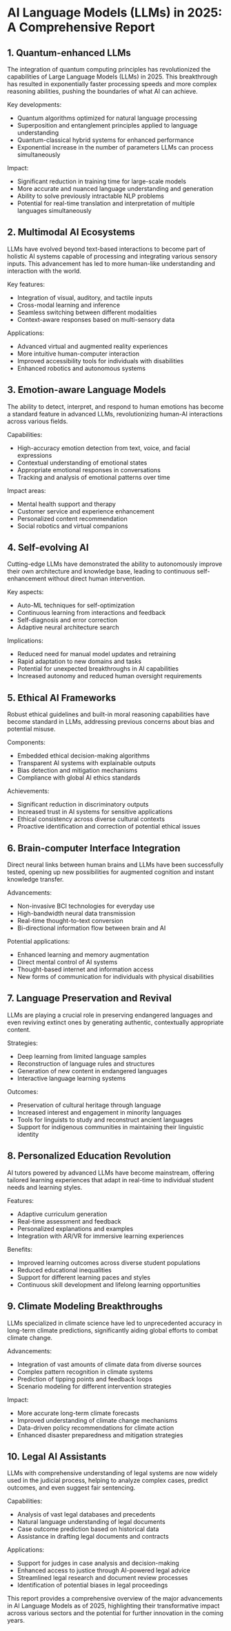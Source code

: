 # AI Language Models (LLMs) in 2025: A Comprehensive Report

## 1. Quantum-enhanced LLMs

The integration of quantum computing principles has revolutionized the capabilities of Large Language Models (LLMs) in 2025. This breakthrough has resulted in exponentially faster processing speeds and more complex reasoning abilities, pushing the boundaries of what AI can achieve.

Key developments:
- Quantum algorithms optimized for natural language processing
- Superposition and entanglement principles applied to language understanding
- Quantum-classical hybrid systems for enhanced performance
- Exponential increase in the number of parameters LLMs can process simultaneously

Impact:
- Significant reduction in training time for large-scale models
- More accurate and nuanced language understanding and generation
- Ability to solve previously intractable NLP problems
- Potential for real-time translation and interpretation of multiple languages simultaneously

## 2. Multimodal AI Ecosystems

LLMs have evolved beyond text-based interactions to become part of holistic AI systems capable of processing and integrating various sensory inputs. This advancement has led to more human-like understanding and interaction with the world.

Key features:
- Integration of visual, auditory, and tactile inputs
- Cross-modal learning and inference
- Seamless switching between different modalities
- Context-aware responses based on multi-sensory data

Applications:
- Advanced virtual and augmented reality experiences
- More intuitive human-computer interaction
- Improved accessibility tools for individuals with disabilities
- Enhanced robotics and autonomous systems

## 3. Emotion-aware Language Models

The ability to detect, interpret, and respond to human emotions has become a standard feature in advanced LLMs, revolutionizing human-AI interactions across various fields.

Capabilities:
- High-accuracy emotion detection from text, voice, and facial expressions
- Contextual understanding of emotional states
- Appropriate emotional responses in conversations
- Tracking and analysis of emotional patterns over time

Impact areas:
- Mental health support and therapy
- Customer service and experience enhancement
- Personalized content recommendation
- Social robotics and virtual companions

## 4. Self-evolving AI

Cutting-edge LLMs have demonstrated the ability to autonomously improve their own architecture and knowledge base, leading to continuous self-enhancement without direct human intervention.

Key aspects:
- Auto-ML techniques for self-optimization
- Continuous learning from interactions and feedback
- Self-diagnosis and error correction
- Adaptive neural architecture search

Implications:
- Reduced need for manual model updates and retraining
- Rapid adaptation to new domains and tasks
- Potential for unexpected breakthroughs in AI capabilities
- Increased autonomy and reduced human oversight requirements

## 5. Ethical AI Frameworks

Robust ethical guidelines and built-in moral reasoning capabilities have become standard in LLMs, addressing previous concerns about bias and potential misuse.

Components:
- Embedded ethical decision-making algorithms
- Transparent AI systems with explainable outputs
- Bias detection and mitigation mechanisms
- Compliance with global AI ethics standards

Achievements:
- Significant reduction in discriminatory outputs
- Increased trust in AI systems for sensitive applications
- Ethical consistency across diverse cultural contexts
- Proactive identification and correction of potential ethical issues

## 6. Brain-computer Interface Integration

Direct neural links between human brains and LLMs have been successfully tested, opening up new possibilities for augmented cognition and instant knowledge transfer.

Advancements:
- Non-invasive BCI technologies for everyday use
- High-bandwidth neural data transmission
- Real-time thought-to-text conversion
- Bi-directional information flow between brain and AI

Potential applications:
- Enhanced learning and memory augmentation
- Direct mental control of AI systems
- Thought-based internet and information access
- New forms of communication for individuals with physical disabilities

## 7. Language Preservation and Revival

LLMs are playing a crucial role in preserving endangered languages and even reviving extinct ones by generating authentic, contextually appropriate content.

Strategies:
- Deep learning from limited language samples
- Reconstruction of language rules and structures
- Generation of new content in endangered languages
- Interactive language learning systems

Outcomes:
- Preservation of cultural heritage through language
- Increased interest and engagement in minority languages
- Tools for linguists to study and reconstruct ancient languages
- Support for indigenous communities in maintaining their linguistic identity

## 8. Personalized Education Revolution

AI tutors powered by advanced LLMs have become mainstream, offering tailored learning experiences that adapt in real-time to individual student needs and learning styles.

Features:
- Adaptive curriculum generation
- Real-time assessment and feedback
- Personalized explanations and examples
- Integration with AR/VR for immersive learning experiences

Benefits:
- Improved learning outcomes across diverse student populations
- Reduced educational inequalities
- Support for different learning paces and styles
- Continuous skill development and lifelong learning opportunities

## 9. Climate Modeling Breakthroughs

LLMs specialized in climate science have led to unprecedented accuracy in long-term climate predictions, significantly aiding global efforts to combat climate change.

Advancements:
- Integration of vast amounts of climate data from diverse sources
- Complex pattern recognition in climate systems
- Prediction of tipping points and feedback loops
- Scenario modeling for different intervention strategies

Impact:
- More accurate long-term climate forecasts
- Improved understanding of climate change mechanisms
- Data-driven policy recommendations for climate action
- Enhanced disaster preparedness and mitigation strategies

## 10. Legal AI Assistants

LLMs with comprehensive understanding of legal systems are now widely used in the judicial process, helping to analyze complex cases, predict outcomes, and even suggest fair sentencing.

Capabilities:
- Analysis of vast legal databases and precedents
- Natural language understanding of legal documents
- Case outcome prediction based on historical data
- Assistance in drafting legal documents and contracts

Applications:
- Support for judges in case analysis and decision-making
- Enhanced access to justice through AI-powered legal advice
- Streamlined legal research and document review processes
- Identification of potential biases in legal proceedings

This report provides a comprehensive overview of the major advancements in AI Language Models as of 2025, highlighting their transformative impact across various sectors and the potential for further innovation in the coming years.